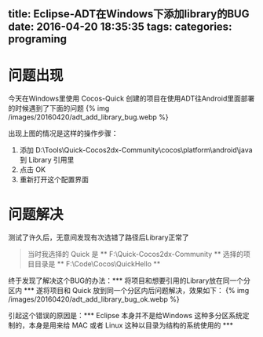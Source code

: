title: Eclipse-ADT在Windows下添加library的BUG
date: 2016-04-20 18:35:35
tags:
categories: programing
---
# 问题出现
今天在Windows里使用 Cocos-Quick 创建的项目在使用ADT往Android里面部署的时候遇到了下面的问题
{% img /images/20160420/adt_add_library_bug.webp %}

出现上图的情况是这样的操作步骤：
1. 添加 D:\Tools\Quick-Cocos2dx-Community\cocos\platform\android\java 到 Library 引用里
2. 点击 OK
3. 重新打开这个配置界面

# 问题解决
测试了许久后，无意间发现有次选错了路径后Library正常了
> 当时我选择的 Quick 是 ** F:\Quick-Cocos2dx-Community **
> 选择的项目目录是 ** F:\Code\Cocos\QuickHello **

终于发现了解决这个BUG的办法：*** 将项目和想要引用的Library放在同一个分区内 ***
遂将项目和 Quick 放到同一个分区内后问题解决，效果如下：
{% img /images/20160420/adt_add_library_bug_ok.webp %}

引起这个错误的原因是：*** Eclipse 本身并不是给Windows 这种多分区系统定制的，本身是用来给 MAC 或者 Linux 这种以目录为结构的系统使用的 ***